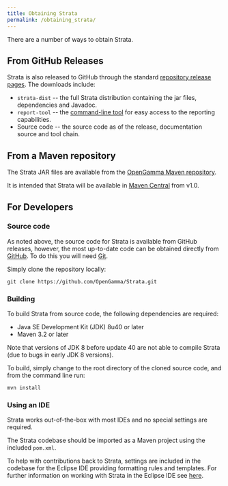```yaml
---
title: Obtaining Strata
permalink: /obtaining_strata/
---
```


There are a number of ways to obtain Strata.


## From GitHub Releases

Strata is also released to GitHub through the standard [repository release pages](https://github.com/OpenGamma/Strata/releases). The downloads include:

 * `strata-dist` -- the full Strata distribution containing the jar files, dependencies and Javadoc.
 * `report-tool` -- the [command-line tool]({{site.baseurl}}/command_line_tool) for easy access to the reporting capabilities.
 * Source code -- the source code as of the release, documentation source and tool chain.

## From a Maven repository

The Strata JAR files are available from the [OpenGamma Maven repository](http://maven.opengamma.com/nexus/content/groups/public/com/opengamma/strata/).

It is intended that Strata will be available in [Maven Central](http://search.maven.org) from v1.0.


## For Developers

### Source code

As noted above, the source code for Strata is available from GitHub releases, however,
the most up-to-date code can be obtained directly from [GitHub](https://github.com/OpenGamma/Strata).
To do this you will need [Git](https://git-scm.com/download/).

Simply clone the repository locally:

```
git clone https://github.com/OpenGamma/Strata.git
```

### Building

To build Strata from source code, the following dependencies are required:

* Java SE Development Kit (JDK) 8u40 or later
* Maven 3.2 or later

Note that versions of JDK 8 before update 40 are not able to compile Strata (due to bugs in early JDK 8 versions).

To build, simply change to the root directory of the cloned source code, and from the command line run:

```
mvn install
```

### Using an IDE

Strata works out-of-the-box with most IDEs and no special settings are required.

The Strata codebase should be imported as a Maven project using the included `pom.xml`.

To help with contributions back to Strata, settings are included in the codebase for the Eclipse IDE
providing formatting rules and templates. For further information on working with Strata in the Eclipse IDE
see [here](https://github.com/OpenGamma/Strata/tree/master/eclipse).

